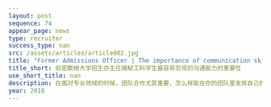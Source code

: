 ```yaml
---
layout: post
sequence: 74
appear_page: news
type: recruiter
success_type: nan
src: /assets/articles/article082.jpg
title: "Former Admissions Officer | The importance of communication skills in application in Engineering field"
title_short: 前密歇根大学招生办主任揭秘工科学生最容易忽视的沟通能力的重要性
use_short_title: nan
description: 在面对专业领域的时候，团队合作尤其重要，怎么样能在你的团队里发挥自己的特长并与他人协作是非常重要的。在团队中，每个人都会有自己的观点，此时沟通与协调能力就会变得无比重要，如何引导每个人将身上最强的特质发挥出来，从而齐心协力高效且完美的完成一个项目是招生官们关注的重点。这就要求学生有着很强的人际沟通能力。
year: 2018
---
```


